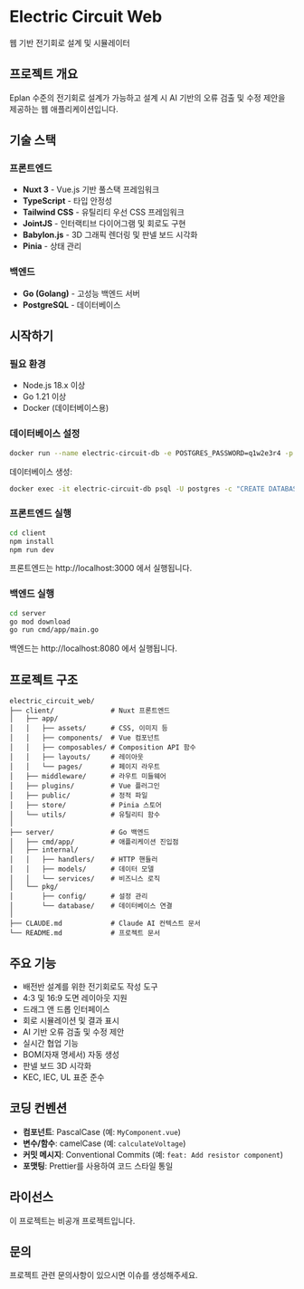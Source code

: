 # Electric Circuit Web

웹 기반 전기회로 설계 및 시뮬레이터

## 프로젝트 개요

Eplan 수준의 전기회로 설계가 가능하고 설계 시 AI 기반의 오류 검출 및 수정 제안을 제공하는 웹 애플리케이션입니다.

## 기술 스택

### 프론트엔드
- **Nuxt 3** - Vue.js 기반 풀스택 프레임워크
- **TypeScript** - 타입 안정성
- **Tailwind CSS** - 유틸리티 우선 CSS 프레임워크
- **JointJS** - 인터랙티브 다이어그램 및 회로도 구현
- **Babylon.js** - 3D 그래픽 렌더링 및 판넬 보드 시각화
- **Pinia** - 상태 관리

### 백엔드
- **Go (Golang)** - 고성능 백엔드 서버
- **PostgreSQL** - 데이터베이스

## 시작하기

### 필요 환경

- Node.js 18.x 이상
- Go 1.21 이상
- Docker (데이터베이스용)

### 데이터베이스 설정

```bash
docker run --name electric-circuit-db -e POSTGRES_PASSWORD=q1w2e3r4 -p 5432:5432 -d postgres
```

데이터베이스 생성:
```bash
docker exec -it electric-circuit-db psql -U postgres -c "CREATE DATABASE electric_circuit;"
```

### 프론트엔드 실행

```bash
cd client
npm install
npm run dev
```

프론트엔드는 http://localhost:3000 에서 실행됩니다.

### 백엔드 실행

```bash
cd server
go mod download
go run cmd/app/main.go
```

백엔드는 http://localhost:8080 에서 실행됩니다.

## 프로젝트 구조

```
electric_circuit_web/
├── client/              # Nuxt 프론트엔드
│   ├── app/
│   │   ├── assets/      # CSS, 이미지 등
│   │   ├── components/  # Vue 컴포넌트
│   │   ├── composables/ # Composition API 함수
│   │   ├── layouts/     # 레이아웃
│   │   └── pages/       # 페이지 라우트
│   ├── middleware/      # 라우트 미들웨어
│   ├── plugins/         # Vue 플러그인
│   ├── public/          # 정적 파일
│   ├── store/           # Pinia 스토어
│   └── utils/           # 유틸리티 함수
│
├── server/              # Go 백엔드
│   ├── cmd/app/         # 애플리케이션 진입점
│   ├── internal/
│   │   ├── handlers/    # HTTP 핸들러
│   │   ├── models/      # 데이터 모델
│   │   └── services/    # 비즈니스 로직
│   └── pkg/
│       ├── config/      # 설정 관리
│       └── database/    # 데이터베이스 연결
│
├── CLAUDE.md            # Claude AI 컨텍스트 문서
└── README.md            # 프로젝트 문서
```

## 주요 기능

- 배전반 설계를 위한 전기회로도 작성 도구
- 4:3 및 16:9 도면 레이아웃 지원
- 드래그 앤 드롭 인터페이스
- 회로 시뮬레이션 및 결과 표시
- AI 기반 오류 검출 및 수정 제안
- 실시간 협업 기능
- BOM(자재 명세서) 자동 생성
- 판넬 보드 3D 시각화
- KEC, IEC, UL 표준 준수

## 코딩 컨벤션

- **컴포넌트**: PascalCase (예: `MyComponent.vue`)
- **변수/함수**: camelCase (예: `calculateVoltage`)
- **커밋 메시지**: Conventional Commits (예: `feat: Add resistor component`)
- **포맷팅**: Prettier를 사용하여 코드 스타일 통일

## 라이선스

이 프로젝트는 비공개 프로젝트입니다.

## 문의

프로젝트 관련 문의사항이 있으시면 이슈를 생성해주세요.
